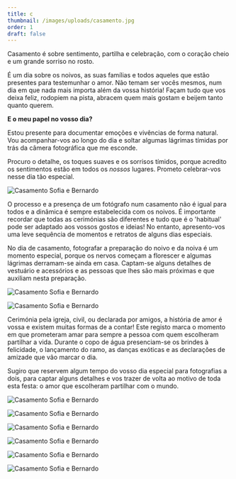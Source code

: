 ```yaml
---
title: c
thumbnail: /images/uploads/casamento.jpg
order: 1
draft: false
---
```


<section class="section-top-aligned">




                       

Casamento é sobre sentimento, partilha e celebração, com o coração cheio e um grande sorriso no rosto.

É um dia sobre os noivos, as suas famílias e todos aqueles que estão presentes para testemunhar o amor. Não temam ser vocês mesmos, num dia em que nada mais importa além da vossa história! Façam tudo que vos deixa feliz, rodopiem na pista, abracem quem mais gostam e beijem tanto quanto querem. 
                    

</section>


<section class="section-bottom-aligned">



**E o meu papel no vosso dia?**

Estou presente para documentar emoções e vivências de forma natural. Vou acompanhar-vos ao longo do dia e soltar algumas lágrimas tímidas por trás da câmera fotográfica que me esconde.

Procuro o detalhe, os toques suaves e os sorrisos tímidos, porque acredito os sentimentos estão em todos os *nossos* lugares. Prometo celebrar-vos nesse dia tão especial.

</section>

![Casamento Sofia e Bernardo](/images/uploads/sofia-e-bernardo-42.jpg)


<section class="section-top-aligned">




                       

O processo e a presença de um fotógrafo num casamento não é igual para todos e a dinâmica é sempre estabelecida com os noivos.
É importante recordar que todas as cerimónias são diferentes e tudo que é o 'habitual' pode ser adaptado aos vossos gostos e ideias! No entanto, apresento-vos uma leve sequência de momentos e retratos de alguns dias especiais.

No dia de casamento, fotografar a preparação do noivo e da noiva é um momento especial, porque os nervos começam a florescer e algumas lágrimas derramam-se ainda em casa. Captam-se alguns detalhes de vestuário e acessórios e as pessoas que lhes são mais próximas e que auxiliam nesta preparação. 
                    

</section>

![Casamento Sofia e Bernardo](/images/uploads/sofia-e-bernardo-7.jpg)

![Casamento Sofia e Bernardo](/images/uploads/sofia-e-bernardo-14.jpg)


<section class="section-top-aligned">




                       

Cerimónia pela igreja, civil, ou declarada por amigos, a história de amor é vossa e existem muitas formas de a contar! Este registo marca o momento em que prometeram amar para sempre a pessoa com quem escolheram partilhar a vida. Durante o copo de água presenciam-se os brindes à felicidade, o lançamento do ramo, as danças exóticas e as declarações de amizade que vão marcar o dia.

Sugiro que reservem algum tempo do vosso dia especial para fotografias a dois, para captar alguns detalhes e vos trazer de volta ao motivo de toda esta festa: o amor que escolheram partilhar com o mundo. 
                    

</section>

![Casamento Sofia e Bernardo](/images/uploads/sofia-e-bernardo-23.jpg)

![Casamento Sofia e Bernardo](/images/uploads/sofia-e-bernardo-25.jpg)

![Casamento Sofia e Bernardo](/images/uploads/sofia-e-bernardo-48.jpg)

![Casamento Sofia e Bernardo](/images/uploads/sofia-e-bernardo-50.jpg)

![Casamento Sofia e Bernardo](/images/uploads/sofia-e-bernardo-43.jpg)

![Casamento Sofia e Bernardo](/images/uploads/sofia-e-bernardo-38.jpg)
